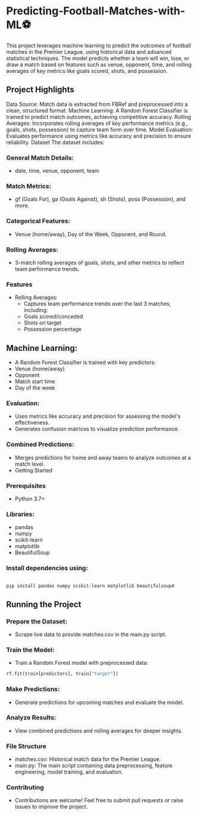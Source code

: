 # Predicting-Football-Matches-with-ML⚽
This project leverages machine learning to predict the outcomes of football matches in the Premier League, using historical data and advanced statistical techniques. The model predicts whether a team will win, lose, or draw a match based on features such as venue, opponent, time, and rolling averages of key metrics like goals scored, shots, and possession.

## Project Highlights
Data Source: Match data is extracted from FBRef and preprocessed into a clean, structured format.
Machine Learning: A Random Forest Classifier is trained to predict match outcomes, achieving competitive accuracy.
Rolling Averages: Incorporates rolling averages of key performance metrics (e.g., goals, shots, possession) to capture team form over time.
Model Evaluation: Evaluates performance using metrics like accuracy and precision to ensure reliability.
Dataset
The dataset includes:

### General Match Details:
- date, time, venue, opponent, team
### Match Metrics:
- gf (Goals For), ga (Goals Against), sh (Shots), poss (Possession), and more.
### Categorical Features:
- Venue (home/away), Day of the Week, Opponent, and Round.
### Rolling Averages:
- 3-match rolling averages of goals, shots, and other metrics to reflect team performance trends.
### Features
- Rolling Averages:
  - Captures team performance trends over the last 3 matches, including:
  - Goals scored/conceded
  - Shots on target
  - Possession percentage
## Machine Learning:

  - A Random Forest Classifier is trained with key predictors:
  - Venue (home/away)
  - Opponent
  - Match start time
  - Day of the week
### Evaluation:

- Uses metrics like accuracy and precision for assessing the model's effectiveness.
- Generates confusion matrices to visualize prediction performance.
### Combined Predictions:

- Merges predictions for home and away teams to analyze outcomes at a match level.
- Getting Started
### Prerequisites
- Python 3.7+
### Libraries:
- pandas
- numpy
- scikit-learn
- matplotlib
- BeautifulSoup
### Install dependencies using:

```bash

pip install pandas numpy scikit-learn matplotlib beautifulsoup4
```
## Running the Project
### Prepare the Dataset:

- Scrape live data to provide matches.csv in the main.py script.
### Train the Model:
- Train a Random Forest model with preprocessed data:
```python
rf.fit(train[predictors], train["target"])
```
### Make Predictions:

- Generate predictions for upcoming matches and evaluate the model.
### Analyze Results:

- View combined predictions and rolling averages for deeper insights.
### File Structure
- matches.csv: Historical match data for the Premier League.
- main.py: The main script containing data preprocessing, feature engineering, model training, and evaluation.

### Contributing
- Contributions are welcome! Feel free to submit pull requests or raise issues to improve the project.
